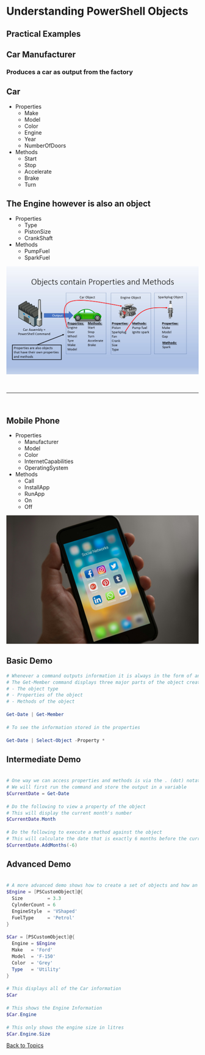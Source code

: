 # Understanding PowerShell Objects

## Practical Examples

## Car Manufacturer
### Produces a car as output from the factory

## Car

- Properties
  - Make
  - Model
  - Color
  - Engine
  - Year
  - NumberOfDoors
- Methods
  - Start
  - Stop
  - Accelerate
  - Brake
  - Turn
 
## The Engine however is also an object

- Properties
  - Type
  - PistonSize
  - CrankShaft
- Methods
  - PumpFuel
  - SparkFuel  

![ObjectPic](../pics/PSObjectLesson.jpg)

<BR>

---

<BR>

## Mobile Phone

- Properties
  - Manufacturer
  - Model
  - Color
  - InternetCapabilities
  - OperatingSystem
- Methods
  - Call
  - InstallApp
  - RunApp
  - On
  - Off

![CellPhone](../pics/cellphone.jpg)  


## Basic Demo

```PowerShell
# Whenever a command outputs information it is always in the form of an Object
# The Get-Member command displays three major parts of the object created by the Get-Date command:
# - The object type
# - Properties of the object
# - Methods of the object

Get-Date | Get-Member

# To see the information stored in the properties

Get-Date | Select-Object -Property *
```

## Intermediate Demo

```PowerShell

# One way we can access properties and methods is via the . (dot) notation
# We will first run the command and store the output in a variable
$CurrentDate = Get-Date

# Do the following to view a property of the object
# This will display the current month's number
$CurrentDate.Month

# Do the following to execute a method against the object 
# This will calculate the date that is exactly 6 months before the current date
$CurrentDate.AddMonths(-6)
```

## Advanced Demo

```PowerShell

# A more advanced demo shows how to create a set of objects and how an object can contain other objects
$Engine = [PSCustomObject]@{
  Size         = 3.3
  CylnderCount = 6
  EngineStyle  = 'VShaped'
  FuelType     = 'Petrol'
}

$Car = [PSCustomObject]@{
  Engine = $Engine
  Make   = 'Ford'
  Model  = 'F-150'
  Color  = 'Grey'
  Type   = 'Utility'
}

# This displays all of the Car information
$Car

# This shows the Engine Information
$Car.Engine

# This only shows the engine size in litres 
$Car.Engine.Size


```

[Back to Topics](../README.md#morning-session)
